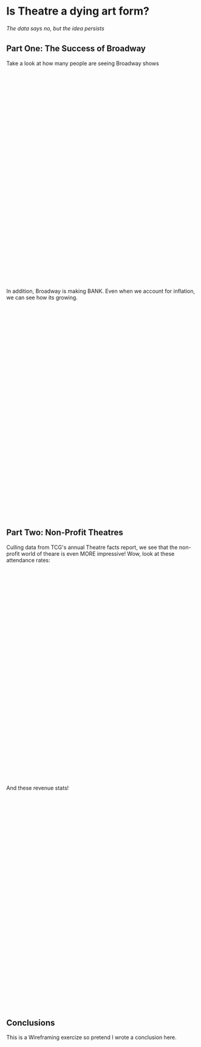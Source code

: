 # Is Theatre a dying art form? 
###### The data says no, but the idea persists 

## Part One: The Success of Broadway

Take a look at how many people are seeing Broadway shows
<script type='text/javascript' src='https://prod-useast-a.online.tableau.com/javascripts/api/viz_v1.js'></script><div class='tableauPlaceholder' style='width: 960px; height: 555px;'><object class='tableauViz' width='960' height='555' style='display:none;'><param name='host_url' value='https%3A%2F%2Fprod-useast-a.online.tableau.com%2F' /> <param name='embed_code_version' value='3' /> <param name='site_root' value='&#47;t&#47;jacelynszkrybalo' /><param name='name' value='FinalProjWireframesv2&#47;Attendance' /><param name='tabs' value='no' /><param name='toolbar' value='yes' /><param name='showAppBanner' value='false' /></object></div>

In addition, Broadway is making BANK. Even when we account for inflation, we can see how its growing.
<script type='text/javascript' src='https://prod-useast-a.online.tableau.com/javascripts/api/viz_v1.js'></script><div class='tableauPlaceholder' style='width: 1280px; height: 555px;'><object class='tableauViz' width='1280' height='555' style='display:none;'><param name='host_url' value='https%3A%2F%2Fprod-useast-a.online.tableau.com%2F' /> <param name='embed_code_version' value='3' /> <param name='site_root' value='&#47;t&#47;jacelynszkrybalo' /><param name='name' value='FinalProjWireframesv2&#47;GrosseswInflation' /><param name='tabs' value='no' /><param name='toolbar' value='yes' /><param name='showAppBanner' value='false' /></object></div>

## Part Two: Non-Profit Theatres
Culling data from TCG's annual Theatre facts report, we see that the non-profit world of theare is even MORE impressive! 
Wow, look at these attendance rates:
<script type='text/javascript' src='https://prod-useast-a.online.tableau.com/javascripts/api/viz_v1.js'></script><div class='tableauPlaceholder' style='width: 1280px; height: 555px;'><object class='tableauViz' width='1280' height='555' style='display:none;'><param name='host_url' value='https%3A%2F%2Fprod-useast-a.online.tableau.com%2F' /> <param name='embed_code_version' value='3' /> <param name='site_root' value='&#47;t&#47;jacelynszkrybalo' /><param name='name' value='FinalProjWireframesv2&#47;NonProfitAttendance' /><param name='tabs' value='no' /><param name='toolbar' value='yes' /><param name='showAppBanner' value='false' /></object></div>

And these revenue stats!
<script type='text/javascript' src='https://prod-useast-a.online.tableau.com/javascripts/api/viz_v1.js'></script><div class='tableauPlaceholder' style='width: 1280px; height: 555px;'><object class='tableauViz' width='1280' height='555' style='display:none;'><param name='host_url' value='https%3A%2F%2Fprod-useast-a.online.tableau.com%2F' /> <param name='embed_code_version' value='3' /> <param name='site_root' value='&#47;t&#47;jacelynszkrybalo' /><param name='name' value='FinalProjWireframesv2&#47;NonProfitRevenue' /><param name='tabs' value='no' /><param name='toolbar' value='yes' /><param name='showAppBanner' value='false' /></object></div>

## Conclusions
This is a Wireframing exercize so pretend I wrote a conclusion here. 
